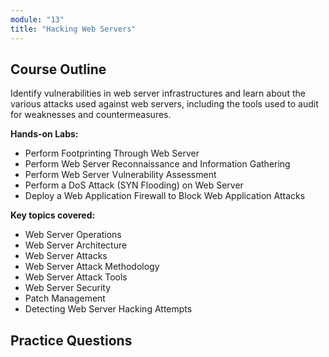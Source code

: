 ```yaml
---
module: "13"
title: "Hacking Web Servers"
---
```


<!-- # Module 13: Hacking Web Servers -->

## Course Outline

Identify vulnerabilities in web server infrastructures and learn about the various attacks used against web servers, including the tools used to audit for weaknesses and countermeasures.

**Hands-on Labs:**

- Perform Footprinting Through Web Server
- Perform Web Server Reconnaissance and Information Gathering
- Perform Web Server Vulnerability Assessment
- Perform a DoS Attack (SYN Flooding) on Web Server
- Deploy a Web Application Firewall to Block Web Application Attacks

**Key topics covered:**

- Web Server Operations
- Web Server Architecture
- Web Server Attacks
- Web Server Attack Methodology
- Web Server Attack Tools
- Web Server Security
- Patch Management
- Detecting Web Server Hacking Attempts

## Practice Questions
